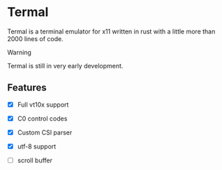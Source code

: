 # Termal

Termal is a terminal emulator for x11 written in rust with a little more than 2000 lines of code.

> [!WARNING]
> Termal is still in very early development.


## Features
- [x] Full vt10x support
- [x] C0 control codes
- [x] Custom CSI parser
- [x] utf-8 support
- [ ] scroll buffer


